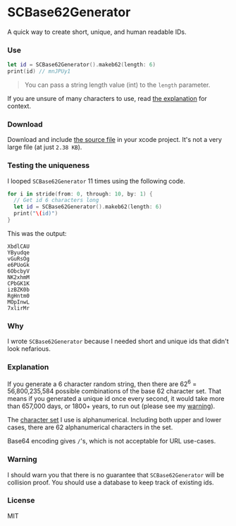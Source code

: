 # SCBase62Generator
A quick way to create short, unique, and human readable IDs.

### Use
```swift
let id = SCBase62Generator().makeb62(length: 6) 
print(id) // mnJPUy1
```
> You can pass a string length value (int) to the `length` parameter. 

If you are unsure of many characters to use, read [the explanation](#explanation) for context.
### Download
Download and include [the source file](https://github.com/harmankang/SCBase62Generator/blob/master/src/SCBase62_Generator.swift) in your xcode project. It's not a very large file (at just `2.38 KB`).

### Testing the uniqueness
I looped `SCBase62Generator` 11 times using the following code.

```swift
for i in stride(from: 0, through: 10, by: 1) {
  // Get id 6 characters long
  let id = SCBase62Generator().makeb62(length: 6)
  print("\(id)")
}
```
This was the output:

```
XbdlCAU
YByudqe
vGuRsOg
e6PUoGk
6ObcbyV
NK2xhmM
CPbGK1K
izBZK0b
RgHntm0
MOpInwL
7xlirMr
```

### Why
I wrote `SCBase62Generator` because I needed short and unique ids that didn't look nefarious.

### Explanation
If you generate a 6 character random string, then there are 62<sup>6</sup> = 56,800,235,584 possible combinations of the base 62 character set. That means if you generated a unique id once every second, it would take more than 657,000 days, or 1800+ years, to run out (please see my [warning](#warning)).

The [character set](https://github.com/harmankang/SCBase62Generator/blob/master/src/SCBase62_Generator.swift#L60) I use is alphanumerical. Including both upper and lower cases, there are 62 alphanumerical characters in the set. 

Base64 encoding gives `/`'s, which is not acceptable for URL use-cases.

### Warning

I should warn you that there is no guarantee that `SCBase62Generator` will be collision proof. You should use a database to keep track of existing ids.

### License
MIT

